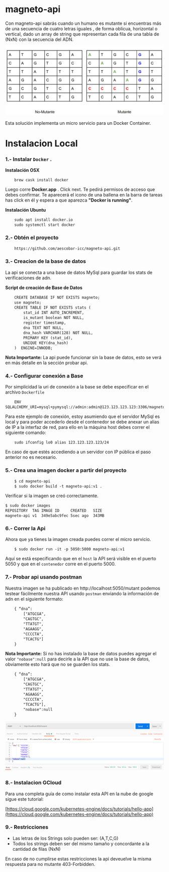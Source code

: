 # magneto-api

Con magneto-api sabrás cuando un humano es mutante si encuentras más de una secuencia de cuatro letras iguales , de forma oblicua, horizontal o vertical, dado un array de string que representan cada fila de una tabla
de (NxN) con la secuencia del ADN.

![enter image description here](https://raw.githubusercontent.com/aescobar-icc/magneto-api/master/img/matris.png)

Esta solución implementa un micro servicio para un Docker Container.

# Instalacion Local
### 1.- Instalar `Docker` .

**Instalación OSX**

        brew cask install docker
Luego corre **Docker.app** . Click next. Te pedirá permisos de acceso que debes confirmar. Te aparecerá el icono de una ballena en la barra de tareas has click en él y espera a que aparezca **"Docker is running"**.   

**Instalación Ubuntu**

        sudo apt install docker.io
        sudo systemctl start docker


### 2.- Obtén  el proyecto

        https://github.com/aescobar-icc/magneto-api.git

### 3.- Creacion de la base de datos
La api se conecta a una base de datos MySql para guardar los stats de verificaciones de adn.

**Script de creación de Base de Datos**
		
		CREATE DATABASE IF NOT EXISTS magneto;
		use magneto;
		CREATE TABLE IF NOT EXISTS stats (
		    stat_id INT AUTO_INCREMENT,
		    is_mutant boolean NOT NULL,
		    register timestamp,
		    dna TEXT NOT NULL,
		    dna_hash VARCHAR(128) NOT NULL,
		    PRIMARY KEY (stat_id),
		    UNIQUE KEY(dna_hash)
		)  ENGINE=INNODB;
**Nota Importante:** La api puede funcionar sin la base de datos, esto se verá en más detalle en la sección probar api.

### 4.- Configurar conexión a Base
Por simplicidad la uri de conexión a la base se debe especificar en el archivo `Dockerfile`

		ENV SQLALCHEMY_URI=mysql+pymysql://admin:admin@123.123.123.123:3306/magneto
Para este ejemplo de conexión, estoy asumiendo que el servidor MySql es local y para poder accederlo desde el contenedor se debe anexar un alias de IP a la interfaz de red, para ello en la máquina host debes correr el siguiente comando:

		sudo ifconfig lo0 alias 123.123.123.123/24
En caso de que estés accediendo a un servidor con IP pública el paso anterior no es necesario.

### 5.- Crea una imagen docker a partir del proyecto

        $ cd magneto-api
        $ sudo docker build -t magneto-api:v1 .
        
 Verificar si la imagen se creó correctamente.

	$ sudo docker images
	REPOSITORY  TAG IMAGE ID     CREATED   SIZE 
	magneto-api v1  349e5abc9fec 5sec ago  343MB
### 6.- Correr la Api 
Ahora que ya tienes la imagen creada puedes correr el micro servicio.

        $ sudo docker run -it -p 5050:5000 magneto-api:v1

Aquí se está especificando que en el `host` la API será visible en el puerto 5050 y que en el `contenedor` corre en el puerto 5000.

### 7.- Probar api usando postman

Nuestra imagen se ha publicado en http://localhost:5050/mutant podemos testear fácilmente nuestra API usando `postman` enviando la información de adn en el siguiente formato:

		{ “dna”:
			["ATGCGA",
			"CAGTGC",
			"TTATGT",
			"AGAAGG",
			"CCCCTA",
			"TCACTG"]
		}
**Nota Importante:** Si no has instalado la base de datos puedes agregar el valor `"nobase":null` para decirle a la API que no use la base de datos, obviamente esto hará que no se guarden los stats.

		{ “dna”:
			["ATGCGA",
			"CAGTGC",
			"TTATGT",
			"AGAAGG",
			"CCCCTA",
			"TCACTG"],
			"nobase":null
		}

![enter image description here](https://raw.githubusercontent.com/aescobar-icc/magneto-api/master/img/postman.png)


### 8.- Instalacion GCloud

Para una completa guía de como instalar esta API en la nube de google sigue este tutorial:

[https://cloud.google.com/kubernetes-engine/docs/tutorials/hello-app](https://cloud.google.com/kubernetes-engine/docs/tutorials/hello-app)

### 9.- Restricciones
- Las letras de los Strings solo pueden ser: (A,T,C,G)
- Todos los strings deben ser del mismo tamaño y concordante a la cantidad de filas (NxN)

En caso de no cumplirse estas restricciones la api deveuelve la misma respuesta para no mutante 403-Forbidden.
